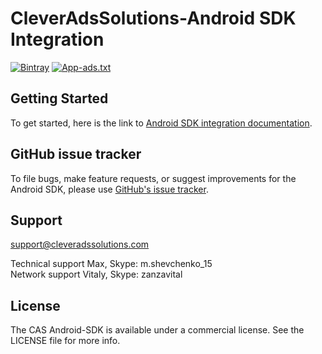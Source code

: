 # CleverAdsSolutions-Android SDK Integration 
[![Bintray](https://img.shields.io/maven-central/v/com.cleveradssolutions/cas-sdk)](https://github.com/cleveradssolutions/CAS-Android/releases)
[![App-ads.txt](https://img.shields.io/endpoint?url=https://raw.githubusercontent.com/cleveradssolutions/App-ads.txt/master/Shield.json)](https://github.com/cleveradssolutions/App-ads.txt)

## Getting Started
To get started, here is the link to [Android SDK integration documentation](https://github.com/cleveradssolutions/CAS-Android/wiki).  

## GitHub issue tracker
To file bugs, make feature requests, or suggest improvements for the Android SDK, please use [GitHub's issue tracker](https://github.com/cleveradssolutions/CAS-Android/issues).

## Support
support@cleveradssolutions.com

Technical support Max, Skype: m.shevchenko_15  
Network support Vitaly, Skype: zanzavital  

## License
The CAS Android-SDK is available under a commercial license. See the LICENSE file for more info.
